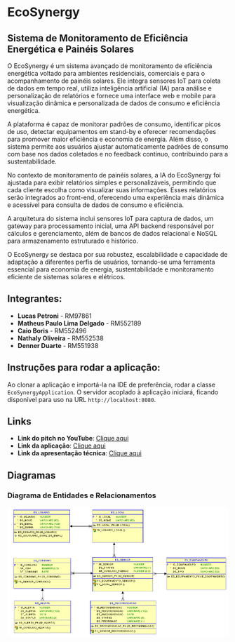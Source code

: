 # EcoSynergy

## Sistema de Monitoramento de Eficiência Energética e Painéis Solares  

O EcoSynergy é um sistema avançado de monitoramento de eficiência energética voltado para ambientes residenciais, comerciais e para o acompanhamento de painéis solares. Ele integra sensores IoT para coleta de dados em tempo real, utiliza inteligência artificial (IA) para análise e personalização de relatórios e fornece uma interface web e mobile para visualização dinâmica e personalizada de dados de consumo e eficiência energética.  

A plataforma é capaz de monitorar padrões de consumo, identificar picos de uso, detectar equipamentos em stand-by e oferecer recomendações para promover maior eficiência e economia de energia. Além disso, o sistema permite aos usuários ajustar automaticamente padrões de consumo com base nos dados coletados e no feedback contínuo, contribuindo para a sustentabilidade.  

No contexto de monitoramento de painéis solares, a IA do EcoSynergy foi ajustada para exibir relatórios simples e personalizáveis, permitindo que cada cliente escolha como visualizar suas informações. Esses relatórios serão integrados ao front-end, oferecendo uma experiência mais dinâmica e acessível para consulta de dados de consumo e eficiência.  

A arquitetura do sistema inclui sensores IoT para captura de dados, um gateway para processamento inicial, uma API backend responsável por cálculos e gerenciamento, além de bancos de dados relacional e NoSQL para armazenamento estruturado e histórico. 

O EcoSynergy se destaca por sua robustez, escalabilidade e capacidade de adaptação a diferentes perfis de usuários, tornando-se uma ferramenta essencial para economia de energia, sustentabilidade e monitoramento eficiente de sistemas solares e elétricos.

## Integrantes:
- **Lucas Petroni** - RM97861
- **Matheus Paulo Lima Delgado** - RM552189
- **Caio Boris** - RM552496
- **Nathaly Oliveira** - RM552538
- **Denner Duarte** - RM551938

## Instruções para rodar a aplicação:
Ao clonar a aplicação e importá-la na IDE de preferência, rodar a classe `EcoSynergyApplication`. O servidor acoplado à aplicação iniciará, ficando disponível para uso na URL `http://localhost:8080`.

## Links
- **Link do pitch no YouTube**: [Clique aqui](https://www.youtube.com/watch?v=pR0H1GuXL6Q)
- **Link da aplicação**: [Clique aqui](https://ecosynergy-api-java.azurewebsites.net/)
- **Link da apresentação técnica**: [Clique aqui](https://drive.google.com/drive/folders/1f4fTp-Z52IA2ydPo4zRkq_IQHXP8Aerw?usp=sharing)

## Diagramas

### Diagrama de Entidades e Relacionamentos
![Diagrama de Entidades e Relacionamentos](./Documentacao/DiagramaEntidadeRelacionamento.png)

